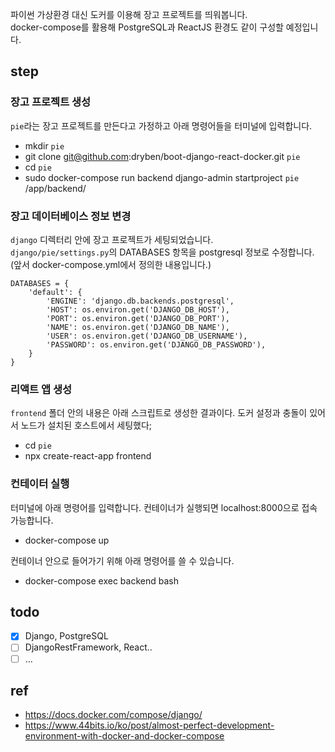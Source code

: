 파이썬 가상환경 대신 도커를 이용해 장고 프로젝트를 띄워봅니다.  
docker-compose를 활용해 PostgreSQL과 ReactJS 환경도 같이 구성할 예정입니다.

## step
### 장고 프로젝트 생성
`pie`라는 장고 프로젝트를 만든다고 가정하고 아래 명령어들을 터미널에 입력합니다.
- mkdir `pie`
- git clone git@github.com:dryben/boot-django-react-docker.git `pie`
- cd `pie`
- sudo docker-compose run backend django-admin startproject `pie` /app/backend/

### 장고 데이터베이스 정보 변경
`django` 디렉터리 안에 장고 프로젝트가 세팅되었습니다.  
`django/pie/settings.py`의 DATABASES 항목을 postgresql 정보로 수정합니다.  
(앞서 docker-compose.yml에서 정의한 내용입니다.)
```
DATABASES = {
    'default': {
        'ENGINE': 'django.db.backends.postgresql',
        'HOST': os.environ.get('DJANGO_DB_HOST'),
        'PORT': os.environ.get('DJANGO_DB_PORT'),
        'NAME': os.environ.get('DJANGO_DB_NAME'),
        'USER': os.environ.get('DJANGO_DB_USERNAME'),
        'PASSWORD': os.environ.get('DJANGO_DB_PASSWORD'),
    }
}
```

### 리액트 앱 생성
`frontend` 폴더 안의 내용은 아래 스크립트로 생성한 결과이다. 
도커 설정과 충돌이 있어서 노드가 설치된 호스트에서 세팅했다;
- cd `pie`
- npx create-react-app frontend

### 컨테이터 실행
터미널에 아래 명령어를 입력합니다. 컨테이너가 실행되면 localhost:8000으로 접속 가능합니다.
- docker-compose up  

컨테이너 안으로 들어가기 위해 아래 명령어를 쓸 수 있습니다.
- docker-compose exec backend bash

## todo
- [x] Django, PostgreSQL
- [ ] DjangoRestFramework, React..
- [ ] ...

## ref
- https://docs.docker.com/compose/django/
- https://www.44bits.io/ko/post/almost-perfect-development-environment-with-docker-and-docker-compose